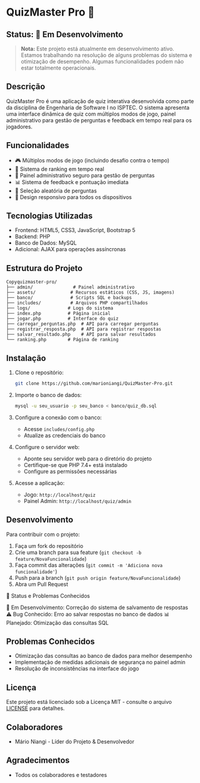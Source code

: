 # QuizMaster Pro 🎯

## Status: 🚧 Em Desenvolvimento

> **Nota:** Este projeto está atualmente em desenvolvimento ativo. Estamos trabalhando na resolução de alguns problemas do sistema e otimização de desempenho. Algumas funcionalidades podem não estar totalmente operacionais.

## Descrição

QuizMaster Pro é uma aplicação de quiz interativa desenvolvida como parte da disciplina de Engenharia de Software I no ISPTEC. O sistema apresenta uma interface dinâmica de quiz com múltiplos modos de jogo, painel administrativo para gestão de perguntas e feedback em tempo real para os jogadores.

## Funcionalidades

- 🎮 Múltiplos modos de jogo (incluindo desafio contra o tempo)
- 👑 Sistema de ranking em tempo real
- 🔐 Painel administrativo seguro para gestão de perguntas
- 📊 Sistema de feedback e pontuação imediata
- 🎯 Seleção aleatória de perguntas
- 📱 Design responsivo para todos os dispositivos

## Tecnologias Utilizadas

- Frontend: HTML5, CSS3, JavaScript, Bootstrap 5
- Backend: PHP
- Banco de Dados: MySQL
- Adicional: AJAX para operações assíncronas

## Estrutura do Projeto

```
Copyquizmaster-pro/
├── admin/               # Painel administrativo
├── assets/             # Recursos estáticos (CSS, JS, imagens)
├── banco/              # Scripts SQL e backups
├── includes/           # Arquivos PHP compartilhados
├── logs/              # Logs do sistema
├── index.php          # Página inicial
├── jogar.php          # Interface do quiz
├── carregar_perguntas.php  # API para carregar perguntas
├── registrar_resposta.php  # API para registrar respostas
├── salvar_resultado.php    # API para salvar resultados
└── ranking.php        # Página de ranking
```
## Instalação

1. Clone o repositório:
   ```bash
   git clone https://github.com/marioniangi/QuizMaster-Pro.git
   ```

2. Importe o banco de dados:
   ```bash
   mysql -u seu_usuario -p seu_banco < banco/quiz_db.sql
   ```

3. Configure a conexão com o banco:
   - Acesse `includes/config.php`
   - Atualize as credenciais do banco

4. Configure o servidor web:
   - Aponte seu servidor web para o diretório do projeto
   - Certifique-se que PHP 7.4+ está instalado
   - Configure as permissões necessárias

5. Acesse a aplicação:
   - Jogo: `http://localhost/quiz`
   - Painel Admin: `http://localhost/quiz/admin`

## Desenvolvimento

Para contribuir com o projeto:

1. Faça um fork do repositório
2. Crie uma branch para sua feature (`git checkout -b feature/NovaFuncionalidade`)
3. Faça commit das alterações (`git commit -m 'Adiciona nova funcionalidade'`)
4. Push para a branch (`git push origin feature/NovaFuncionalidade`)
5. Abra um Pull Request

🐛 Status e Problemas Conhecidos

🔄 Em Desenvolvimento: Correção do sistema de salvamento de respostas
⚠️ Bug Conhecido: Erro ao salvar respostas no banco de dados
📊 Planejado: Otimização das consultas SQL

## Problemas Conhecidos

- Otimização das consultas ao banco de dados para melhor desempenho
- Implementação de medidas adicionais de segurança no painel admin
- Resolução de inconsistências na interface do jogo

## Licença

Este projeto está licenciado sob a Licença MIT - consulte o arquivo [LICENSE](LICENSE) para detalhes.

## Colaboradores

- Mário Niangi - Líder do Projeto & Desenvolvedor

## Agradecimentos
- Todos os colaboradores e testadores
